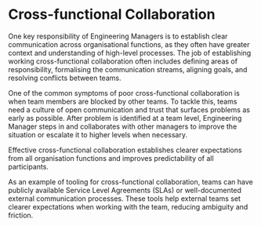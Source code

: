 # Cross-functional Collaboration

One key responsibility of Engineering Managers is to establish clear communication across organisational functions, as they often have greater context and understanding of high-level processes. The job of establishing working cross-functional collaboration often includes defining areas of responsibility, formalising the communication streams, aligning goals, and resolving conflicts between teams.

One of the common symptoms of poor cross-functional collaboration is when team members are blocked by other teams. To tackle this, teams need a culture of open communication and trust that surfaces problems as early as possible. After problem is identified at a team level, Engineering Manager steps in and collaborates with other managers to improve the situation or escalate it to higher levels when necessary.

Effective cross-functional collaboration establishes clearer expectations from all organisation functions and improves predictability of all participants.

As an example of tooling for cross-functional collaboration, teams can have publicly available Service Level Agreements (SLAs) or well-documented external communication processes. These tools help external teams set clearer expectations when working with the team, reducing ambiguity and friction.